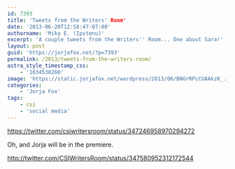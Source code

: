 ```yaml
---
id: 7393
title: 'Tweets from the Writers' Room'
date: '2013-06-20T12:58:47-07:00'
authorname: 'Mika E. (Ipstenu)'
excerpt: 'A couple tweets from the Writers'' Room... One about Sara!'
layout: post
guid: 'https://jorjafox.net/?p=7393'
permalink: /2013/tweets-from-the-writers-room/
astra_style_timestamp_css:
    - '1634530260'
image: 'https://static.jorjafox.net/wordpress/2013/06/BNGrRPcCUAAkzK_.jpeg'
categories:
    - 'Jorja Fox'
tags:
    - csi
    - 'social media'
---
```


https://twitter.com/csiwritersroom/status/347246958970294272

Oh, and Jorja will be in the premiere.

http://twitter.com/CSIWritersRoom/status/347580952312172544
